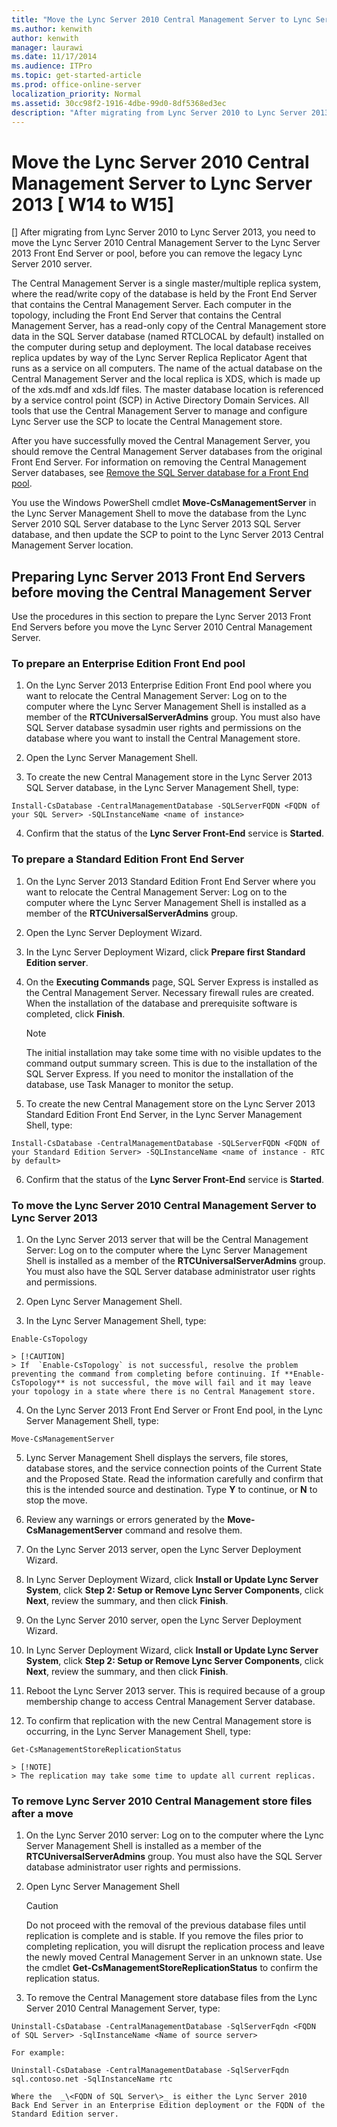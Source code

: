 ```yaml
---
title: "Move the Lync Server 2010 Central Management Server to Lync Server 2013 [ W14 to W15]"
ms.author: kenwith
author: kenwith
manager: laurawi
ms.date: 11/17/2014
ms.audience: ITPro
ms.topic: get-started-article
ms.prod: office-online-server
localization_priority: Normal
ms.assetid: 30cc98f2-1916-4dbe-99d0-8df5368ed3ec
description: "After migrating from Lync Server 2010 to Lync Server 2013, you need to move the Lync Server 2010 Central Management Server to the Lync Server 2013 Front End Server or pool, before you can remove the legacy Lync Server 2010 server."
---
```


# Move the Lync Server 2010 Central Management Server to Lync Server 2013 [ W14 to W15]
[]
After migrating from Lync Server 2010 to Lync Server 2013, you need to move the Lync Server 2010 Central Management Server to the Lync Server 2013 Front End Server or pool, before you can remove the legacy Lync Server 2010 server. 
  
The Central Management Server is a single master/multiple replica system, where the read/write copy of the database is held by the Front End Server that contains the Central Management Server. Each computer in the topology, including the Front End Server that contains the Central Management Server, has a read-only copy of the Central Management store data in the SQL Server database (named RTCLOCAL by default) installed on the computer during setup and deployment. The local database receives replica updates by way of the Lync Server Replica Replicator Agent that runs as a service on all computers. The name of the actual database on the Central Management Server and the local replica is XDS, which is made up of the xds.mdf and xds.ldf files. The master database location is referenced by a service control point (SCP) in Active Directory Domain Services. All tools that use the Central Management Server to manage and configure Lync Server use the SCP to locate the Central Management store.
  
After you have successfully moved the Central Management Server, you should remove the Central Management Server databases from the original Front End Server. For information on removing the Central Management Server databases, see [Remove the SQL Server database for a Front End pool](remove-the-sql-server-database-for-a-front-end-pool.md).
  
You use the Windows PowerShell cmdlet **Move-CsManagementServer** in the Lync Server Management Shell to move the database from the Lync Server 2010 SQL Server database to the Lync Server 2013 SQL Server database, and then update the SCP to point to the Lync Server 2013 Central Management Server location. 
  
## Preparing Lync Server 2013 Front End Servers before moving the Central Management Server

Use the procedures in this section to prepare the Lync Server 2013 Front End Servers before you move the Lync Server 2010 Central Management Server.
  
### To prepare an Enterprise Edition Front End pool

1. On the Lync Server 2013 Enterprise Edition Front End pool where you want to relocate the Central Management Server: Log on to the computer where the Lync Server Management Shell is installed as a member of the **RTCUniversalServerAdmins** group. You must also have SQL Server database sysadmin user rights and permissions on the database where you want to install the Central Management store. 
    
2. Open the Lync Server Management Shell.
    
3. To create the new Central Management store in the Lync Server 2013 SQL Server database, in the Lync Server Management Shell, type:
    
  ```
  Install-CsDatabase -CentralManagementDatabase -SQLServerFQDN <FQDN of your SQL Server> -SQLInstanceName <name of instance>
  ```

4. Confirm that the status of the **Lync Server Front-End** service is **Started**.
    
### To prepare a Standard Edition Front End Server

1. On the Lync Server 2013 Standard Edition Front End Server where you want to relocate the Central Management Server: Log on to the computer where the Lync Server Management Shell is installed as a member of the **RTCUniversalServerAdmins** group. 
    
2. Open the Lync Server Deployment Wizard.
    
3. In the Lync Server Deployment Wizard, click **Prepare first Standard Edition server**.
    
4. On the **Executing Commands** page, SQL Server Express is installed as the Central Management Server. Necessary firewall rules are created. When the installation of the database and prerequisite software is completed, click **Finish**.
    
    > [!NOTE]
    > The initial installation may take some time with no visible updates to the command output summary screen. This is due to the installation of the SQL Server Express. If you need to monitor the installation of the database, use Task Manager to monitor the setup. 
  
5. To create the new Central Management store on the Lync Server 2013 Standard Edition Front End Server, in the Lync Server Management Shell, type: 
    
  ```
  Install-CsDatabase -CentralManagementDatabase -SQLServerFQDN <FQDN of your Standard Edition Server> -SQLInstanceName <name of instance - RTC by default>
  ```

6. Confirm that the status of the **Lync Server Front-End** service is **Started**.
    
### To move the Lync Server 2010 Central Management Server to Lync Server 2013

1. On the Lync Server 2013 server that will be the Central Management Server: Log on to the computer where the Lync Server Management Shell is installed as a member of the **RTCUniversalServerAdmins** group. You must also have the SQL Server database administrator user rights and permissions. 
    
2. Open Lync Server Management Shell.
    
3. In the Lync Server Management Shell, type: 
    
  ```
  Enable-CsTopology
  ```

    > [!CAUTION]
    > If  `Enable-CsTopology` is not successful, resolve the problem preventing the command from completing before continuing. If **Enable-CsTopology** is not successful, the move will fail and it may leave your topology in a state where there is no Central Management store. 
  
4. On the Lync Server 2013 Front End Server or Front End pool, in the Lync Server Management Shell, type: 
    
  ```
  Move-CsManagementServer
  ```

5. Lync Server Management Shell displays the servers, file stores, database stores, and the service connection points of the Current State and the Proposed State. Read the information carefully and confirm that this is the intended source and destination. Type **Y** to continue, or **N** to stop the move. 
    
6. Review any warnings or errors generated by the **Move-CsManagementServer** command and resolve them. 
    
7. On the Lync Server 2013 server, open the Lync Server Deployment Wizard. 
    
8. In Lync Server Deployment Wizard, click **Install or Update Lync Server System**, click **Step 2: Setup or Remove Lync Server Components**, click **Next**, review the summary, and then click **Finish**. 
    
9. On the Lync Server 2010 server, open the Lync Server Deployment Wizard. 
    
10. In Lync Server Deployment Wizard, click **Install or Update Lync Server System**, click **Step 2: Setup or Remove Lync Server Components**, click **Next**, review the summary, and then click **Finish**. 
    
11. Reboot the Lync Server 2013 server. This is required because of a group membership change to access Central Management Server database.
    
12. To confirm that replication with the new Central Management store is occurring, in the Lync Server Management Shell, type: 
    
  ```
  Get-CsManagementStoreReplicationStatus
  ```

    > [!NOTE]
    > The replication may take some time to update all current replicas. 
  
### To remove Lync Server 2010 Central Management store files after a move

1. On the Lync Server 2010 server: Log on to the computer where the Lync Server Management Shell is installed as a member of the **RTCUniversalServerAdmins** group. You must also have the SQL Server database administrator user rights and permissions. 
    
2. Open Lync Server Management Shell
    
    > [!CAUTION]
    > Do not proceed with the removal of the previous database files until replication is complete and is stable. If you remove the files prior to completing replication, you will disrupt the replication process and leave the newly moved Central Management Server in an unknown state. Use the cmdlet **Get-CsManagementStoreReplicationStatus** to confirm the replication status. 
  
3. To remove the Central Management store database files from the Lync Server 2010 Central Management Server, type:
    
  ```
  Uninstall-CsDatabase -CentralManagementDatabase -SqlServerFqdn <FQDN of SQL Server> -SqlInstanceName <Name of source server>
  ```

    For example:
    
  ```
  Uninstall-CsDatabase -CentralManagementDatabase -SqlServerFqdn sql.contoso.net -SqlInstanceName rtc
  ```

    Where the  _\<FQDN of SQL Server\>_ is either the Lync Server 2010 Back End Server in an Enterprise Edition deployment or the FQDN of the Standard Edition server. 
    

